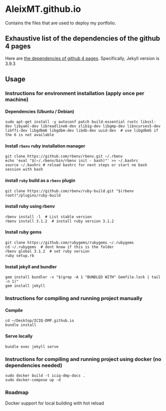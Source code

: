 # AleixMT.github.io
Contains the files that are used to deploy my portfolio.

## Exhaustive list of the dependencies of the github 4 pages
Here are [the dependencies of github 4 pages](https://pages.github.com/versions/). Specifically, Jekyll version is 3.9.3


## Usage
### Instructions for environment installation (apply once per machine)
#### Dependencies (Ubuntu / Debian)
```shell
sudo apt-get install -y autoconf patch build-essential rustc libssl-dev libyaml-dev libreadline6-dev zlib1g-dev libgmp-dev libncurses5-dev libffi-dev libgdbm6 libgdbm-dev libdb-dev uuid-dev  # use libgdbm5 if the 6 is not available
```

#### Install `rbenv` ruby installation manager
```shell
git clone https://github.com/rbenv/rbenv.git ~/.rbenv
echo 'eval "$(~/.rbenv/bin/rbenv init - bash)"' >> ~/.bashrc
source ~/.bashrc # reload bashrc for next steps or start ne bash session with bash
```

#### install `ruby` build as a `rbenv` plugin
```shell
git clone https://github.com/rbenv/ruby-build.git "$(rbenv root)"/plugins/ruby-build
```

#### install ruby using rbenv
```shell
rbenv install -l  # List stable version
rbenv install 3.1.2  # install ruby version 3.1.2
```

#### Install ruby gems
```shell
git clone https://github.com/rubygems/rubygems ~/.rubygems
cd ~/.rubygems  # dont know if this is the folder
rbenv global 3.1.2  # set ruby version
ruby setup.rb
```

#### Install jekyll and bundler
```shell
gem install bundler -v "$(grep -A 1 "BUNDLED WITH" Gemfile.lock | tail -n 1)"
gem install jekyll
```

### Instructions for compiling and running project manually
#### Compile
```shell
cd ~/Desktop/ICIQ-DMP.github.io
bundle install
```

#### Serve locally
```shell
bundle exec jekyll serve
```

### Instructions for compiling and running project using docker (no dependencies needed)
```shell
sudo docker build -t iciq-dmp-docs .
sudo docker-compose up -d
```

### Roadmap
Docker support for local building with hot reload



